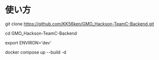 # 使い方

git clone https://github.com/KK56ken/GMO_Hackson-TeamC-Backend.git

cd GMO_Hackson-TeamC-Backend

export ENVIRON='dev'

docker compose up --build -d
